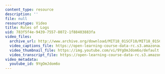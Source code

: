 ```yaml
---
content_type: resource
description: ''
file: null
resourcetype: Video
title: Rules of Logs
uid: 783f5f4e-9439-7557-8072-1f88403883fa
video_files:
  archive_url: http://www.archive.org/download/MIT18_01SCF10/MIT18_01SCF10Rec_14_300k.mp4
  video_captions_file: https://open-learning-course-data-rc.s3.amazonaws.com/18-01sc-single-variable-calculus-fall-2010/00a3b1d1160752118469f97604f6e48f_9YgOmJdom6o.vtt
  video_thumbnail_file: https://img.youtube.com/vi/9YgOmJdom6o/default.jpg
  video_transcript_file: https://open-learning-course-data-rc.s3.amazonaws.com/18-01sc-single-variable-calculus-fall-2010/0246497df327e648930934a5b9797738_9YgOmJdom6o.pdf
video_metadata:
  youtube_id: 9YgOmJdom6o
---
```

